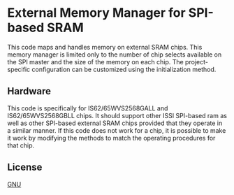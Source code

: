 # External Memory Manager for SPI-based SRAM
This code maps and handles memory on external SRAM chips. This memory manager is limited only to the number of chip selects available on the SPI master and the size of the memory on each chip. The project-specific configuration can be customized using the initialization method.

## Hardware
This code is specifically for IS62/65WVS2568GALL and IS62/65WVS2568GBLL chips. It should support other ISSI SPI-based ram as well as other SPI-based external SRAM chips provided that they operate in a similar manner. If this code does not work for a chip, it is possible to make it work by modifying the methods to match the operating procedures for that chip.

## License
[GNU](https://choosealicense.com/licenses/gpl-3.0/)
